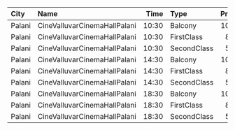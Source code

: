 | City   | Name                         |  Time | Type        | Price | Capacity | Booked |
| :----- | :--------------------------- | ----: | :---------- | ----: | -------: | -----: |
| Palani | CineValluvarCinemaHallPalani | 10:30 | Balcony     |  100₹ |      139 |     69 |
| Palani | CineValluvarCinemaHallPalani | 10:30 | FirstClass  |   80₹ |      586 |    293 |
| Palani | CineValluvarCinemaHallPalani | 10:30 | SecondClass |   50₹ |      111 |    111 |
| Palani | CineValluvarCinemaHallPalani | 14:30 | Balcony     |  100₹ |      139 |     69 |
| Palani | CineValluvarCinemaHallPalani | 14:30 | FirstClass  |   80₹ |      586 |    293 |
| Palani | CineValluvarCinemaHallPalani | 14:30 | SecondClass |   50₹ |      111 |    111 |
| Palani | CineValluvarCinemaHallPalani | 18:30 | Balcony     |  100₹ |      139 |     69 |
| Palani | CineValluvarCinemaHallPalani | 18:30 | FirstClass  |   80₹ |      586 |    293 |
| Palani | CineValluvarCinemaHallPalani | 18:30 | SecondClass |   50₹ |      111 |    111 |